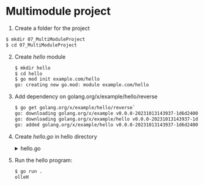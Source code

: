 # Multimodule project

1. Create a folder for the project
```bash
$ mkdir 07_MultiModuleProject
$ cd 07_MultiModuleProject
```
2. Create *hello* module
    ```bash
    $ mkdir hello
    $ cd hello
    $ go mod init example.com/hello
    go: creating new go.mod: module example.com/hello
    ```
3. Add dependency on golang.org/x/example/hello/reverse
    ```bash
    $ go get golang.org/x/example/hello/reverse`
    go: downloading golang.org/x/example v0.0.0-20231013143937-1d6d2400d402
    go: downloading golang.org/x/example/hello v0.0.0-20231013143937-1d6d2400d402
    go: added golang.org/x/example/hello v0.0.0-20231013143937-1d6d2400d402
    ```

4. Create *hello.go* in hello directory
    <details><summary>hello.go</summary>

    ```go
    package main

    import (
        "fmt"
        "golang.org/x/example/hello/reverse"
    )

    func main() {
        fmt.Println(reverse.String("Hello"))
    }
    ```
    </details>

5. Run the hello program:
    ```bash
    $ go run .
    olleH
    ```
